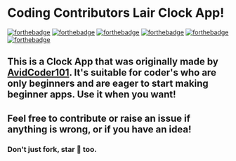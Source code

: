 # Coding Contributors Lair Clock App!

[![forthebadge](https://forthebadge.com/images/badges/built-by-developers.svg)](https://forthebadge.com) [![forthebadge](https://forthebadge.com/images/badges/built-with-love.svg)](https://forthebadge.com) [![forthebadge](https://forthebadge.com/images/badges/check-it-out.svg)](https://forthebadge.com) [![forthebadge](https://forthebadge.com/images/badges/made-with-javascript.svg)](https://forthebadge.com) [![forthebadge](https://forthebadge.com/images/badges/uses-css.svg)](https://forthebadge.com) [![forthebadge](https://forthebadge.com/images/badges/uses-html.svg)](https://forthebadge.com)

## This is a Clock App that was originally made by [AvidCoder101](https://github.com/AvidCoder101). It's suitable for coder's who are only beginners and are eager to start making beginner apps. Use it when you want!

## Feel free to contribute or raise an issue if anything is wrong, or if you have an idea!

### Don't just fork, star 🌟 too.

